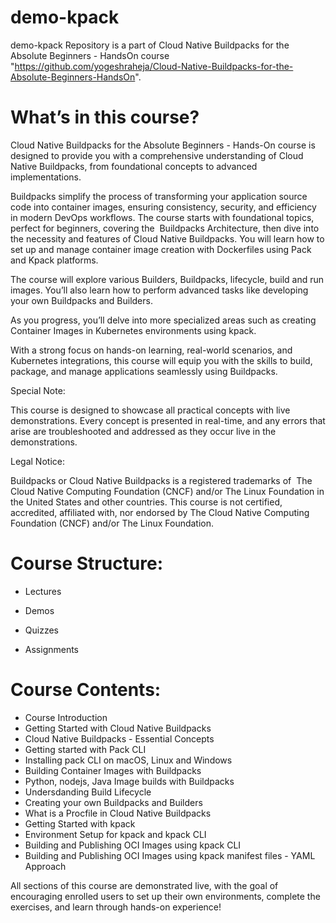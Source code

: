 # demo-kpack

demo-kpack Repository is a part of Cloud Native Buildpacks for the Absolute Beginners - HandsOn course "https://github.com/yogeshraheja/Cloud-Native-Buildpacks-for-the-Absolute-Beginners-HandsOn".

# What’s in this course?

Cloud Native Buildpacks for the Absolute Beginners - Hands-On course is designed to provide you with a comprehensive understanding of Cloud Native Buildpacks, from foundational concepts to advanced implementations. 

Buildpacks simplify the process of transforming your application source code into container images, ensuring consistency, security, and efficiency in modern DevOps workflows. The course starts with foundational topics, perfect for beginners, covering the  Buildpacks Architecture, then dive into the necessity and features of Cloud Native Buildpacks. You will learn how to set up and manage container image creation with Dockerfiles using Pack and Kpack platforms.

The course will explore various Builders, Buildpacks, lifecycle, build and run images. You’ll also learn how to perform advanced tasks like developing your own Buildpacks and Builders.

As you progress, you’ll delve into more specialized areas such as creating Container Images in Kubernetes environments using kpack.

With a strong focus on hands-on learning, real-world scenarios, and Kubernetes integrations, this course will equip you with the skills to build, package, and manage applications seamlessly using Buildpacks.

Special Note: 

This course is designed to showcase all practical concepts with live demonstrations. Every concept is presented in real-time, and any errors that arise are troubleshooted and addressed as they occur live in the demonstrations.

Legal Notice:

Buildpacks or Cloud Native Buildpacks is a registered trademarks of  The Cloud Native Computing Foundation (CNCF) and/or The Linux Foundation in the United States and other countries. This course is not certified, accredited, affiliated with, nor endorsed by The Cloud Native Computing Foundation (CNCF) and/or The Linux Foundation.

# Course Structure:

- Lectures

- Demos

- Quizzes

- Assignments

# Course Contents:

- Course Introduction
- Getting Started with Cloud Native Buildpacks
- Cloud Native Buildpacks - Essential Concepts
- Getting started with Pack CLI
- Installing pack CLI on macOS, Linux and Windows
- Building Container Images with Buildpacks
- Python, nodejs, Java Image builds with Buildpacks
- Undersdanding Build Lifecycle
- Creating your own Buildpacks and Builders
- What is a Procfile in Cloud Native Buildpacks
- Getting Started with kpack
- Environment Setup for kpack and kpack CLI
- Building and Publishing OCI Images using kpack CLI
- Building and Publishing OCI Images using kpack manifest files - YAML Approach

All sections of this course are demonstrated live, with the goal of encouraging enrolled users to set up their own environments, complete the exercises, and learn through hands-on experience!

